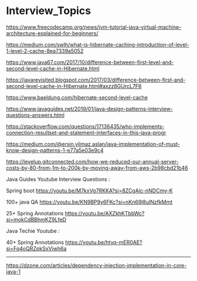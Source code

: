 # Interview_Topics

https://www.freecodecamp.org/news/jvm-tutorial-java-virtual-machine-architecture-explained-for-beginners/

https://medium.com/swlh/what-is-hibernate-caching-introduction-of-level-1-level-2-cache-8ea7339a5052

https://www.java67.com/2017/10/difference-between-first-level-and-second-level-cache-in-Hibernate.html

https://javarevisited.blogspot.com/2017/03/difference-between-first-and-second-level-cache-in-Hibernate.html#axzz8GUrcL7F6

https://www.baeldung.com/hibernate-second-level-cache

https://www.javaguides.net/2019/01/java-design-patterns-interview-questions-answers.html

https://stackoverflow.com/questions/17136435/who-implements-connection-resultset-and-statement-interfaces-in-this-java-progr

https://medium.com/@ersin.yilmaz.aslan/java-implementation-of-must-know-design-patterns-1-e77a5e03e9c4

https://levelup.gitconnected.com/how-we-reduced-our-annual-server-costs-by-80-from-1m-to-200k-by-moving-away-from-aws-2b98cbd21b46


Java Guides Youtube Interview Questions :

Spring boot https://youtu.be/M7kxVg7RKKA?si=8ZCgAic-nNDCmy-K

100+ java QA https://youtu.be/KN9BP9y6FKc?si=nKn69I8ulNzfkMmt

25+ Spring Annotations https://youtu.be/AXZkhKTbbWc?si=mokCdBBhmKZ9LfeD


Java Techie Youtube :

40+ Spring Annotations https://youtu.be/htyq-mER0AE?si=Fq4oQRZpkSxViwh6a

********** 

https://dzone.com/articles/dependency-injection-implementation-in-core-java-1






